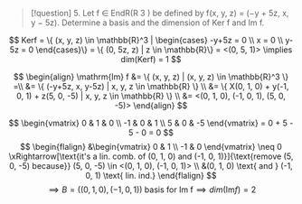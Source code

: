 >[!question]
>5. Let f ∈ EndR(R 3 ) be defined by f(x, y, z) = (−y + 5z, x, y − 5z). Determine a basis and the dimension of Ker f and Im f.

$$
Kerf = \{ (x, y, z) \in \mathbb{R}^3 | \begin{cases}
-y+5z = 0  \\
x = 0 \\
y-5z = 0
\end{cases}\} = \{  (0, 5z, z) | z \in \mathbb{R}\} = <(0, 5, 1)> \implies dim(Kerf) = 1
$$

$$
\begin{align}
\mathrm{Im} f &= \{  (x, y, z) | (x, y, z) \in \mathbb{R}^3 \} =\\
&= \{ (-y+5z, x, y-5z) | x, y, z \in \mathbb{R} \} \\
&= \{  X(0, 1, 0) + y(-1, 0, 1) + z(5, 0, -5) | x, y, z \in \mathbb{R} \} \\
&= <(0, 1, 0), (-1, 0, 1), (5, 0, -5)>
\end{align}
$$

$$ 
\begin{vmatrix}
0 & 1 & 0 \\
-1 & 0 & 1 \\
5 & 0 & -5
\end{vmatrix}
= 0 + 5 - 5 - 0 = 0
$$
$$ 
\begin{flalign}
&\begin{vmatrix}
0 & 1 \\
-1 & 0
\end{vmatrix}
\neq 0
\xRightarrow[\text{it's a lin. comb. of (0, 1, 0) and (-1, 0, 1)}]{\text{remove (5, 0, -5) because}} (5, 0, -5) \in <(0, 1, 0), (-1, 0, 1)> 
 \\
&(0, 1, 0) \text{ and } (-1, 0, 1) \text{ lin. ind.}
\end{flalign}
$$
$$
\implies B = ((0, 1, 0), (-1, 0, 1)) \text{ basis for Im f} \implies dim(\mathrm{Im}f) = 2
$$